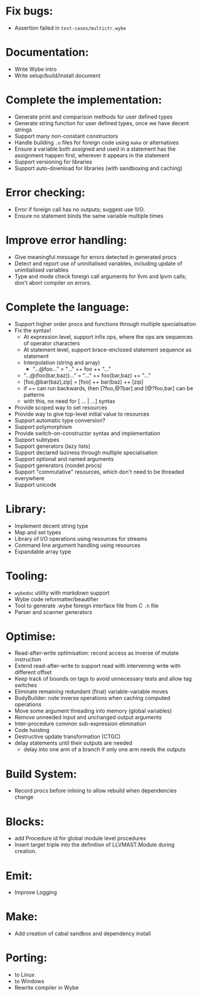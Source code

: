 # Fix bugs:
* Assertion failed in `test-cases/multictr.wybe`

# Documentation:
* Write Wybe intro
* Write setup/build/install document


# Complete the implementation:
* Generate print and comparison methods for user defined types
* Generate string function for user defined types, once we have decent strings
* Support many non-constant constructors
* Handle building `.o` files for foreign code using `make` or alternatives
* Ensure a variable both assigned and used in a statement has the assignment
  happen first, wherever it appears in the statement
* Support versioning for libraries
* Support auto-download for libraries (with sandboxing and caching)


# Error checking:
* Error if foreign call has no outputs; suggest use !I/O.
* Ensure no statement binds the same variable multiple times


# Improve error handling:
* Give meaningful message for errors detected in generated procs
* Detect and report use of uninitialised variables, including update
   of uninitialised variables
* Type and mode check foreign call arguments for llvm and lpvm calls;
  don't abort compiler on errors.


# Complete the language:
* Support higher order procs and functions through multiple specialisation
* Fix the syntax!
    * At expression level, support infix ops, where the ops are sequences of
      operator characters
    * At statement level, support brace-enclosed statement sequence as statement
    * Interpolation (string and array)
        * "...@foo..." = "..." ++ foo ++ "..."
	* "...@(foo(bar,baz))..." = "..." ++ foo(bar,baz) ++ "..."
	* [foo,@bar(baz),zip] = [foo] ++ bar(baz) ++ [zip]
	* if ++ can run backwards, then [?foo,@?bar] and [@?foo,bar] can be patterns
	* with this, no need for [ ... | ...] syntax
* Provide scoped way to set resources
* Provide way to give top-level initial value to resources
* Support automatic type conversion?
* Support polymorphism
* Provide switch-on-constructor syntax and implementation
* Support subtypes
* Support generators (lazy lists)
* Support declared laziness through multiple specialisation
* Support optional and named arguments
* Support generators (nondet procs)
* Support "commutative" resources, which don't need to be threaded everywhere
* Support unicode


# Library:
* Implement decent string type
* Map and set types
* Library of I/O operations using resources for streams
* Command line argument handling using resources
* Expandable array type


# Tooling:
* `wybedoc` utility with *markdown* support
* Wybe code reformatter/beautifier
* Tool to generate .wybe foreign interface file from C `.h` file
* Parser and scanner generators


# Optimise:
* Read-after-write optimisation:  record access as inverse of mutate instruction
* Extend read-after-write to support read with intervening write with different
  offset
* Keep track of bounds on tags to avoid unnecessary tests and allow tag switches
* Eliminate remaining redundant (final) variable-variable moves
* BodyBuilder: note inverse operations when caching computed operations
* Move some argument threading into memory (global variables)
* Remove unneeded input and unchanged output arguments
* Inter-procedure common sub-expression elimination
* Code hoisting
* Destructive update transformation (CTGC)
* delay statements until their outputs are needed
    * delay into one arm of a branch if only one arm needs the outputs


# Build System:
* Record procs before inlining to allow rebuild when dependencies change


# Blocks:
* add Procedure id for global module level procedures
* Insert target triple into the definition of LLVMAST.Module during
  creation.


# Emit:
* Improve Logging


# Make:
* Add creation of cabal sandbox and dependency install 


# Porting:
* to Linux
* to Windows
* Rewrite compiler in Wybe
